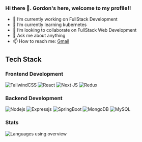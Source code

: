 ### Hi there 👋. Gordon's here, welcome to my profile!!

- 🔭 I’m currently working on FullStack Development
- 🌱 I’m currently learning kubernetes
- 👯 I’m looking to collaborate on FullStack Web Development
- 💬 Ask me about anything
- 📫 How to reach me: <a href="mailto:lenguyenquocdat1219@gmail.com">Gmail</a>

## Tech Stack

### Frontend Development

![TailwindCSS](https://img.shields.io/badge/tailwindcss-%2338B2AC.svg?style=for-the-badge&logo=tailwind-css&logoColor=white)
![React](https://img.shields.io/badge/react-%2320232a.svg?style=for-the-badge&logo=react&logoColor=%2361DAFB)
![Next JS](https://img.shields.io/badge/Next-black?style=for-the-badge&logo=next.js&logoColor=white)
![Redux](https://img.shields.io/badge/redux-%23593d88.svg?style=for-the-badge&logo=redux&logoColor=white)

### Backend Development

![Nodejs](https://img.shields.io/badge/Node.js-43853D?style=for-the-badge&logo=node.js&logoColor=white)
![Expressjs](https://img.shields.io/badge/Express.js-43853D?style=for-the-badge&logo=express&logoColor=white)
![SpringBoot](https://img.shields.io/badge/SpringBoot-43853D?style=for-the-badge&logo=springboot&logoColor=white)
![MongoDB](https://img.shields.io/badge/MongoDB-%234ea94b.svg?style=for-the-badge&logo=mongodb&logoColor=white)
![MySQL](https://img.shields.io/badge/mysql-%2300f.svg?style=for-the-badge&logo=mysql&logoColor=white)

### Stats

![Languages using overview](https://github-readme-stats.vercel.app/api/top-langs/?username=QuocDat1219&layout=compact)

